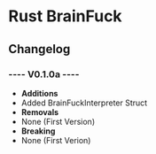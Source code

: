 # Rust BrainFuck

## Changelog

### ---- V0.1.0a ----
- **Additions**
- Added BrainFuckInterpreter Struct
- **Removals**
- None (First Version)
- **Breaking**
- None (First Verion)
